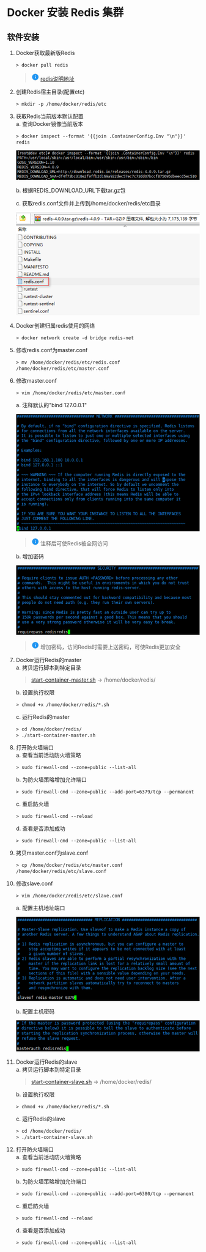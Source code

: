 # Docker 安装 Redis 集群

## 软件安装

1.  Docker获取最新版Redis<br>

    ```命令
    > docker pull redis
    ```

    > ![info][info] [redis说明地址][redis地址]

2.  创建Redis宿主目录(配置etc)<br>

    ```命令
    > mkdir -p /home/docker/redis/etc
    ```

3.  获取Redis当前版本默认配置<br>
    a. 查询Docker镜像当前版本<br>

    ```命令
    > docker inspect --format '{{join .ContainerConfig.Env "\n"}}' redis
    ```

    ![第3步-a](images/03_3_a_1.png)<br>

    b. 根据REDIS_DOWNLOAD_URL下载tar.gz包<br>

    c. 获取redis.conf文件并上传到/home/docker/redis/etc目录<br>

    ![第3步-c](images/03_3_c_1.png)<br>

4.  Docker创建归属redis使用的网络<br>

    ```命令
    > docker network create -d bridge redis-net
    ```

5.  修改redis.conf为master.conf<br>

    ```命令
    > mv /home/docker/redis/etc/redis.conf /home/docker/redis/etc/master.conf
    ```

6.  修改master.conf<br>

    ```命令
    > vim /home/docker/redis/etc/master.conf
    ```

    a. 注释默认的"bind 127.0.0.1"<br>

    ![第5步-a](images/03_5_a_1.png)<br>

    > ![info][info] 注释后可使Redis被全网访问

    b. 增加密码<br>

    ![第5步-b](images/03_5_b_1.png)<br>

    > ![info][info] 增加密码，访问Redis时需要上送密码，可使Redis更加安全

7.  Docker运行Redis的master<br>
    a. 拷贝运行脚本到特定目录<br>

    > [start-container-master.sh](files/03/start-container-master.sh) -> /home/docker/redis/<br>

    b. 设置执行权限<br>

    ```命令
    > chmod +x /home/docker/redis/*.sh
    ```

    c. 运行Redis的master<br>

    ```命令
    > cd /home/docker/redis/
    > ./start-container-master.sh
    ```

8.  打开防火墙端口<br>
    a. 查看当前活动防火墙策略<br>

    ```命令
    > sudo firewall-cmd --zone=public --list-all
    ```

    b. 为防火墙策略增加允许端口<br>

    ```命令
    > sudo firewall-cmd --zone=public --add-port=6379/tcp --permanent
    ```

    c. 重启防火墙<br>

    ```命令
    > sudo firewall-cmd --reload
    ```

    d. 查看是否添加成功<br>

    ```命令
    > sudo firewall-cmd --zone=public --list-all
    ```

9.  拷贝master.conf为slave.conf<br>

    ```命令
    > cp /home/docker/redis/etc/master.conf /home/docker/redis/etc/slave.conf
    ```

10. 修改slave.conf<br>

    ```命令
    > vim /home/docker/redis/etc/slave.conf
    ```

    a. 配置主机地址端口<br>

    ![第10步-a](images/03_10_a_1.png)<br>

    b. 配置主机密码<br>

    ![第10步-b](images/03_10_b_1.png)<br>

11. Docker运行Redis的slave<br>
    a. 拷贝运行脚本到特定目录<br>

    > [start-container-slave.sh](files/03/start-container-slave.sh) -> /home/docker/redis/<br>

    b. 设置执行权限<br>

    ```命令
    > chmod +x /home/docker/redis/*.sh
    ```

    c. 运行Redis的slave<br>

    ```命令
    > cd /home/docker/redis/
    > ./start-container-slave.sh
    ```

12. 打开防火墙端口<br>
    a. 查看当前活动防火墙策略<br>

    ```命令
    > sudo firewall-cmd --zone=public --list-all
    ```

    b. 为防火墙策略增加允许端口<br>

    ```命令
    > sudo firewall-cmd --zone=public --add-port=6380/tcp --permanent
    ```

    c. 重启防火墙<br>

    ```命令
    > sudo firewall-cmd --reload
    ```

    d. 查看是否添加成功<br>

    ```命令
    > sudo firewall-cmd --zone=public --list-all
    ```

[info]: /images/info.png

[redis地址]: https://hub.docker.com/_/redis/
